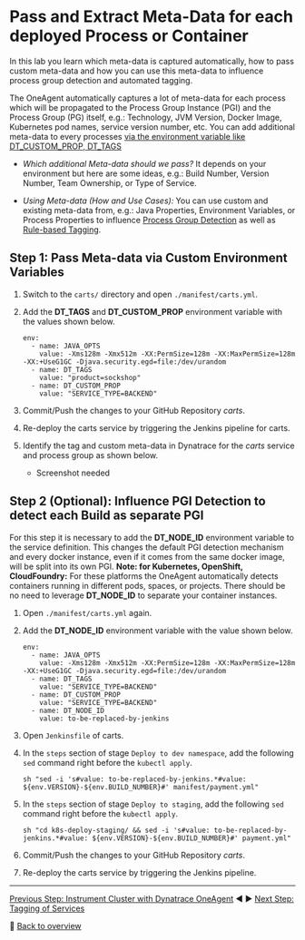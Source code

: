 # Pass and Extract Meta-Data for each deployed Process or Container

In this lab you learn which meta-data is captured automatically, how to pass custom meta-data and how you can use this meta-data to influence process group detection and automated tagging.

The OneAgent automatically captures a lot of meta-data for each process which will be propagated to the Process Group Instance (PGI) and the Process Group (PG) itself, e.g.: Technology, JVM Version, Docker Image, Kubernetes pod names, service version number, etc. You can add additional meta-data to every processes [via the environment variable like DT_CUSTOM_PROP, DT_TAGS](https://www.dynatrace.com/support/help/infrastructure/processes/how-do-i-define-my-own-process-group-metadata/)

* *Which additional Meta-data should we pass?*
It depends on your environment but here are some ideas, e.g.: Build Number, Version Number, Team Ownership, or Type of Service.

* *Using Meta-data (How and Use Cases):*
You can use custom and existing meta-data from, e.g.: Java Properties, Environment Variables, or Process Properties to influence [Process Group Detection](https://www.dynatrace.com/support/help/infrastructure/processes/can-i-customize-how-process-groups-are-detected/) as well as [Rule-based Tagging](https://www.dynatrace.com/news/blog/automated-rule-based-tagging-for-services/).

## Step 1: Pass Meta-data via Custom Environment Variables

1. Switch to the `carts/` directory and open `./manifest/carts.yml`.

1. Add the **DT_TAGS** and **DT_CUSTOM_PROP** environment variable with the values shown below.
    ```
    env:
      - name: JAVA_OPTS
        value: -Xms128m -Xmx512m -XX:PermSize=128m -XX:MaxPermSize=128m -XX:+UseG1GC -Djava.security.egd=file:/dev/urandom
      - name: DT_TAGS
        value: "product=sockshop"
      - name: DT_CUSTOM_PROP
        value: "SERVICE_TYPE=BACKEND"
    ```

1. Commit/Push the changes to your GitHub Repository *carts*. 

1. Re-deploy the carts service by triggering the Jenkins pipeline for carts.

1. Identify the tag and custom meta-data in Dynatrace for the *carts* service and process group as shown below.
    * Screenshot needed

## Step 2 (Optional): Influence PGI Detection to detect each Build as separate PGI

For this step it is necessary to add the **DT_NODE_ID** environment variable to the service definition. This changes the default PGI detection mechanism and every docker instance, even if it comes from the same docker image, will be split into its own PGI. **Note: for Kubernetes, OpenShift, CloudFoundry:** For these platforms the OneAgent automatically detects containers running in different pods, spaces, or projects. There should be no need to leverage **DT_NODE_ID** to separate your container instances.

1. Open `./manifest/carts.yml` again.

1. Add the **DT_NODE_ID** environment variable with the value shown below.
    ```
    env:
      - name: JAVA_OPTS
        value: -Xms128m -Xmx512m -XX:PermSize=128m -XX:MaxPermSize=128m -XX:+UseG1GC -Djava.security.egd=file:/dev/urandom
      - name: DT_TAGS
        value: "SERVICE_TYPE=BACKEND"
      - name: DT_CUSTOM_PROP
        value: "SERVICE_TYPE=BACKEND"
      - name: DT_NODE_ID
        value: to-be-replaced-by-jenkins
    ```

1. Open `Jenkinsfile` of carts.

1. In the `steps` section of stage `Deploy to dev namespace`, add the following `sed` command right before the `kubectl apply`.
    ```
    sh "sed -i 's#value: to-be-replaced-by-jenkins.*#value: ${env.VERSION}-${env.BUILD_NUMBER}#' manifest/payment.yml"      
    ```

1. In the `steps` section of stage `Deploy to staging`, add the following `sed` command right before the `kubectl apply`.
    ```
    sh "cd k8s-deploy-staging/ && sed -i 's#value: to-be-replaced-by-jenkins.*#value: ${env.VERSION}-${env.BUILD_NUMBER}#' payment.yml"
    ```

1. Commit/Push the changes to your GitHub Repository *carts*. 

1. Re-deploy the carts service by triggering the Jenkins pipeline.

---

[Previous Step: Instrument Cluster with Dynatrace OneAgent](../01_Instrument_Cluster_with_Dynatrace_OneAgent) :arrow_backward: :arrow_forward: [Next Step: Tagging of Services](../03_Tagging_of_Services)

:arrow_up_small: [Back to overview](../)